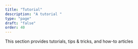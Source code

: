 ```yaml
---
title: "Tutorial"
description: "A tutorial "
type: "page"
draft: "false"
order: 40
---
```


This section provides tutorials, tips & tricks, and how-to articles
